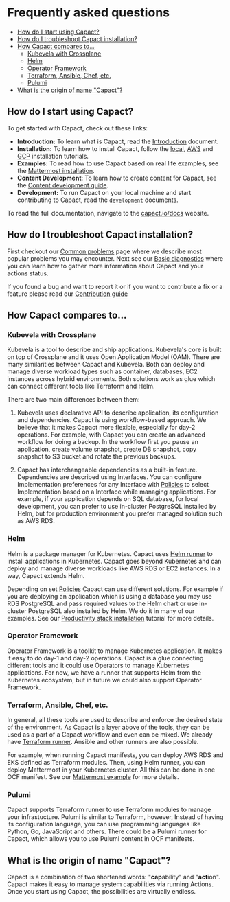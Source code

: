 # Frequently asked questions

<!-- vim-markdown-toc GFM -->

* [How do I start using Capact?](#how-do-i-start-using-capact)
* [How do I troubleshoot Capact installation?](#how-do-i-troubleshoot-capact-installation)
* [How Capact compares to...](#how-capact-compares-to)
	* [Kubevela with Crossplane](#kubevela-with-crossplane)
	* [Helm](#helm)
	* [Operator Framework](#operator-framework)
	* [Terraform, Ansible, Chef, etc.](#terraform-ansible-chef-etc)
	* [Pulumi](#pulumi)
* [What is the origin of name "Capact"?](#what-is-the-origin-of-name-capact)

<!-- vim-markdown-toc -->

## How do I start using Capact?

To get started with Capact, check out these links:

- **Introduction:** To learn what is Capact, read the [Introduction](./introduction.md) document.
- **Installation:** To learn how to install Capact, follow the [local](./installation/local.md), [AWS](./installation/aws-eks.md) and [GCP](./installation/gcp-gke.md) installation tutorials.
- **Examples:** To read how to use Capact based on real life examples, see the [Mattermost installation](./example/mattermost-installation.md).
- **Content Development**:  To learn how to create content for Capact, see the [Content development guide](./content-development/guide.md).
- **Development:** To run Capact on your local machine and start contributing to Capact, read the [`development`](./development) documents.

To read the full documentation, navigate to the [capact.io/docs](https://capact.io/docs) website.

## How do I troubleshoot Capact installation?

First checkout our [Common problems](./operation/common-problems.md) page where we describe most popular problems you may encounter. Next see our [Basic diagnostics](./operation/diagnostics.md) where you can learn how to gather more information about Capact and your actions status.

If you found a bug and want to report it or if you want to contribute a fix or a feature please read our [Contribution guide](https://github.com/capactio/.github/blob/main/CONTRIBUTING.md)

## How Capact compares to...

### Kubevela with Crossplane

Kubevela is a tool to describe and ship applications. Kubevela's core is built on top of Crossplane and it uses Open Application Model (OAM). 
There are many similarities between Capact and Kubevela. Both can deploy and manage diverse workload types such as container, databases, EC2 instances across hybrid environments. Both solutions work as glue which can connect different tools like Terraform and Helm.

There are two main differences between them:

1. Kubevela uses declarative API to describe application, its configuration and dependencies. Capact is using workflow-based approach. We believe that it makes Capact more flexible, especially for day-2 operations.
    For example, with Capact you can create an advanced workflow for doing a backup. In the workflow first you pause an application, create volume snapshot, create DB snapshot, copy snapshot to S3 bucket and rotate the previous backups.

1. Capact has interchangeable dependencies as a built-in feature. Dependencies are described using Interfaces. You can configure Implementation preferences for any Interface  with [Policies](./feature/policy-configuration.md) to select Implementation based on a Interface while managing applications. For example, if your application depends on SQL database, for local development, you can prefer to use in-cluster PostgreSQL installed by Helm, but for production environment you prefer managed solution such as AWS RDS.

### Helm

Helm is a package manager for Kubernetes. Capact uses [Helm runner](https://github.com/capactio/capact/tree/main/cmd/helm-runner/README.md) to install applications in Kubernetes. Capact goes beyond Kubernetes and can deploy and manage diverse workloads like AWS RDS or EC2 instances. In a way, Capact extends Helm.

Depending on set [Policies](./feature/policy-configuration.md) Capact can use different solutions. For example if you are deploying an application which is using a database you may use RDS PostgreSQL and pass required values to the Helm chart or use in-cluster PostgreSQL also installed by Helm. We do it in many of our examples. See our [Productivity stack installation](./example/productivity-stack-installation/0-intro.md) tutorial for more details.

### Operator Framework

Operator Framework is a toolkit to manage Kubernetes application. It makes it easy to do day-1 and day-2 operations. Capact is a glue connecting different tools and it could use Operators to manage Kubernetes applications. For now, we have a runner that supports Helm from the Kubernetes ecosystem, but in future we could also support Operator Framework.

### Terraform, Ansible, Chef, etc.

In general, all these tools are used to describe and enforce the desired state of the environment. As Capact is a layer above of the tools, they can be used as a part of a Capact workflow and even can be mixed. We already have [Terraform runner](https://github.com/capactio/capact/tree/main/cmd/terraform-runner/README.md). Ansible and other runners are also possible.

For example, when running Capact manifests, you can deploy AWS RDS and EKS defined as Terraform modules. Then, using Helm runner, you can deploy Mattermost in your Kubernetes cluster. All this can be done in one OCF manifest. See our [Mattermost example](./example/mattermost-installation.md) for more details.

### Pulumi

Capact supports Terraform runner to use Terraform modules to manage your infrastucture. Pulumi is similar to Terraform, however, Instead of having its configuration language, you can use programming languages like Python, Go, JavaScript and others. There could be a Pulumi runner for Capact, which allows you to use Pulumi content in OCF manifests.

## What is the origin of name "Capact"?

Capact is a combination of two shortened words: "**cap**ability" and "**act**ion". Capact makes it easy to manage system capabilities via running Actions. Once you start using Capact, the possibilities are virtually endless.
